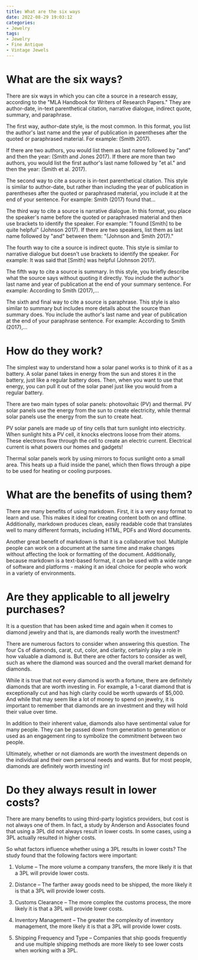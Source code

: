 ```yaml
---
title: What are the six ways
date: 2022-08-29 19:03:12
categories:
- Jewelry
tags:
- Jewelry
- Fine Antique
- Vintage Jewels
---
```



# What are the six ways?

There are six ways in which you can cite a source in a research essay, according to the "MLA Handbook for Writers of Research Papers." They are author-date, in-text parenthetical citation, narrative dialogue, indirect quote, summary, and paraphrase.

The first way, author-date style, is the most common. In this format, you list the author's last name and the year of publication in parentheses after the quoted or paraphrased material. For example: (Smith 2017).

If there are two authors, you would list them as last name followed by "and" and then the year: (Smith and Jones 2017). If there are more than two authors, you would list the first author's last name followed by "et al." and then the year: (Smith et al. 2017).

The second way to cite a source is in-text parenthetical citation. This style is similar to author-date, but rather than including the year of publication in parentheses after the quoted or paraphrased material, you include it at the end of your sentence. For example: Smith (2017) found that...

The third way to cite a source is narrative dialogue. In this format, you place the speaker's name before the quoted or paraphrased material and then use brackets to identify the speaker. For example: "I found [Smith] to be quite helpful" (Johnson 2017). If there are two speakers, list them as last name followed by "and" between them: "(Johnson and Smith 2017)."

The fourth way to cite a source is indirect quote. This style is similar to narrative dialogue but doesn't use brackets to identify the speaker. For example: It was said that [Smith] was helpful (Johnson 2017).

The fifth way to cite a source is summary. In this style, you briefly describe what the source says without quoting it directly. You include the author's last name and year of publication at the end of your summary sentence. For example: According to Smith (2017),...

The sixth and final way to cite a source is paraphrase. This style is also similar to summary but includes more details about the source than summary does. You include the author's last name and year of publication at the end of your paraphrase sentence. For example: According to Smith (2017),...

#  How do they work?

The simplest way to understand how a solar panel works is to think of it as a battery. A solar panel takes in energy from the sun and stores it in the battery, just like a regular battery does. Then, when you want to use that energy, you can pull it out of the solar panel just like you would from a regular battery.

There are two main types of solar panels: photovoltaic (PV) and thermal. PV solar panels use the energy from the sun to create electricity, while thermal solar panels use the energy from the sun to create heat.

 PV solar panels are made up of tiny cells that turn sunlight into electricity. When sunlight hits a PV cell, it knocks electrons loose from their atoms. These electrons flow through the cell to create an electric current. Electrical current is what powers our homes and gadgets!

Thermal solar panels work by using mirrors to focus sunlight onto a small area. This heats up a fluid inside the panel, which then flows through a pipe to be used for heating or cooling purposes.

#  What are the benefits of using them?


There are many benefits of using markdown. First, it is a very easy format to learn and use. This makes it ideal for creating content both on and offline. Additionally, markdown produces clean, easily readable code that translates well to many different formats, including HTML, PDFs and Word documents.

Another great benefit of markdown is that it is a collaborative tool. Multiple people can work on a document at the same time and make changes without affecting the look or formatting of the document. Additionally, because markdown is a text-based format, it can be used with a wide range of software and platforms - making it an ideal choice for people who work in a variety of environments.

#  Are they applicable to all jewelry purchases?

It is a question that has been asked time and again when it comes to diamond jewelry and that is, are diamonds really worth the investment? 

There are numerous factors to consider when answering this question. The four Cs of diamonds, carat, cut, color, and clarity, certainly play a role in how valuable a diamond is. But there are other factors to consider as well, such as where the diamond was sourced and the overall market demand for diamonds. 

While it is true that not every diamond is worth a fortune, there are definitely diamonds that are worth investing in. For example, a 1-carat diamond that is exceptionally cut and has high clarity could be worth upwards of $5,000. And while that may seem like a lot of money to spend on jewelry, it is important to remember that diamonds are an investment and they will hold their value over time. 

In addition to their inherent value, diamonds also have sentimental value for many people. They can be passed down from generation to generation or used as an engagement ring to symbolize the commitment between two people. 

Ultimately, whether or not diamonds are worth the investment depends on the individual and their own personal needs and wants. But for most people, diamonds are definitely worth investing in!

#  Do they always result in lower costs?

There are many benefits to using third-party logistics providers, but cost is not always one of them. In fact, a study by Anderson and Associates found that using a 3PL did not always result in lower costs. In some cases, using a 3PL actually resulted in higher costs.

So what factors influence whether using a 3PL results in lower costs? The study found that the following factors were important:

1. Volume – The more volume a company transfers, the more likely it is that a 3PL will provide lower costs.

2. Distance – The farther away goods need to be shipped, the more likely it is that a 3PL will provide lower costs.

3. Customs Clearance – The more complex the customs process, the more likely it is that a 3PL will provide lower costs.

4. Inventory Management – The greater the complexity of inventory management, the more likely it is that a 3PL will provide lower costs.

5. Shipping Frequency and Type – Companies that ship goods frequently and use multiple shipping methods are more likely to see lower costs when working with a 3PL.
